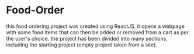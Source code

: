 # Food-Order

this food ordering project was created using ReactJS. it opens a webpage with some food items that can then be added or removed from a cart as per the user's choice.
the project has been divided into many sections, including the starting project (empty project taken from a site).
